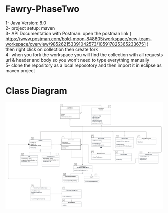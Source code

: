 # Fawry-PhaseTwo
1- Java Version: 8.0 <br>
2- project setup: maven <br>
3- API Documentation with Postman: open the postman link ( https://www.postman.com/bold-moon-848605/workspace/new-team-workspace/overview/985262153391042573/1059178253652336751 ) <br>
then right click on collection then create fork <br>
4- when you fork the workspace you will find the collection with all requests url & header and body so you won't need to type everything manually <br>
5- clone the repository as a local reposotory and then import it in eclipse as maven project 

# Class Diagram 
![Class Diaram](https://raw.githubusercontent.com/eslammoataz/Fawry-Payment-System/master/Class%20Diagram.png)
